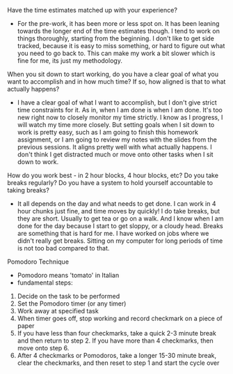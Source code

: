 Have the time estimates matched up with your experience?
- For the pre-work, it has been more or less spot on. It has been leaning towards the longer end of the time estimates though. I tend to work on things thoroughly, starting from the beginning. I don't like to get side tracked, because it is easy to miss something, or hard to figure out what you need to go back to. This can make my work a bit slower which is fine for me, its just my methodology.  

When you sit down to start working, do you have a clear goal of what you want to accomplish and in how much time? If so, how aligned is that to what actually happens?
- I have a clear goal of what I want to accomplish, but I don't give strict time constraints for it. As in, when I am done is when I am done. It's too new right now to closely monitor my time strictly. I know as I progress, I will watch my time more closely. But setting goals when I sit down to work is pretty easy, such as I am going to finish this homework assignment, or I am going to review my notes with the slides from the previous sessions. It aligns pretty well with what actually happens. I don't think I get distracted much or move onto other tasks when I sit down to work.

How do you work best - in 2 hour blocks, 4 hour blocks, etc? Do you take breaks regularly? Do you have a system to hold yourself accountable to taking breaks?
- It all depends on the day and what needs to get done. I can work in 4 hour chunks just fine, and time moves by quickly! I do take breaks, but they are short. Usually to get tea or go on a walk. And I know when I am done for the day because I start to get sloppy, or a cloudy head.  Breaks are something that is hard for me. I have worked on jobs where we didn't really get breaks. Sitting on my computer for long periods of time is not too bad compared to that.


Pomodoro Technique
- Pomodoro means 'tomato' in Italian
-  fundamental steps:
  1. Decide on the task to be performed
  2. Set the Pomodoro timer (or any timer)
  3. Work away at specified task
  4. When timer goes off, stop working and record checkmark on a piece of paper
  5. If you have less than four checkmarks, take a quick 2-3 minute break and then return to step 2. If you have more than 4 checkmarks, then move onto step 6.
  6. After 4 checkmarks or Pomodoros, take a longer 15-30 minute break, clear the checkmarks, and then reset to step 1 and start the cycle over
